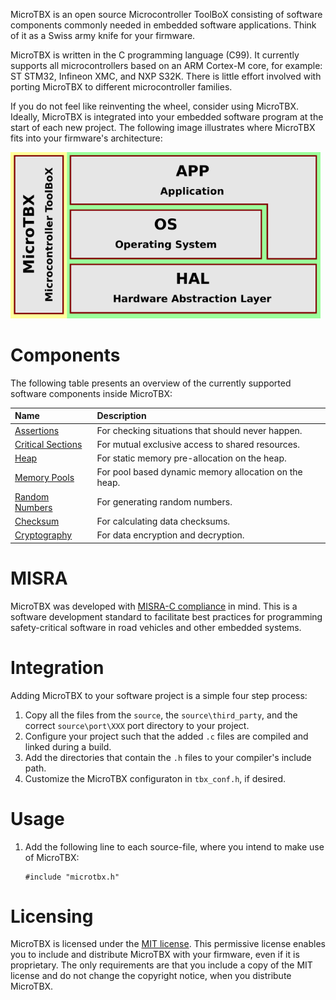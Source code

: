 MicroTBX is an open source Microcontroller ToolBoX consisting of software components commonly needed in embedded software applications. Think of it as a Swiss army knife for your firmware.

MicroTBX is written in the C programming language (C99). It currently supports all microcontrollers based on an ARM Cortex-M core, for example: ST STM32, Infineon XMC, and NXP S32K. There is little effort involved with porting MicroTBX to different microcontroller families.

If you do not feel like reinventing the wheel, consider using MicroTBX. Ideally, MicroTBX is integrated into your embedded software program at the start of each new project. The following image illustrates where MicroTBX fits into your firmware's architecture:

![alt text](images/software_architecture.png "Software architecture with MicroTBX")

# Components

The following table presents an overview of the currently supported software components inside MicroTBX:

| Name                                  | Description |
| :------------------------------------ | :---------- |
| [Assertions](assertions.md)           | For checking situations that should never happen. |
| [Critical Sections](critsect.md)      | For mutual exclusive access to shared resources. |
| [Heap](heap.md)                       | For static memory pre-allocation on the heap. |
| [Memory Pools](mempools.md)           | For pool based dynamic memory allocation on the heap. |
| [Random Numbers](random.md)           | For generating random numbers. |
| [Checksum](checksum.md)               | For calculating data checksums. |
| [Cryptography](crypto.md)             | For data encryption and decryption. |

# MISRA

MicroTBX was developed with [MISRA-C compliance](misra.md) in mind. This is a software development standard to facilitate best practices for programming safety-critical software in road vehicles and other embedded systems.

# Integration

Adding MicroTBX to your software project is a simple four step process:

1. Copy all the files from the `source`, the `source\third_party`, and the
   correct `source\port\XXX` port directory to your project.
2. Configure your project such that the added `.c` files are compiled and linked during
   a build.
3. Add the directories that contain the `.h` files to your compiler's include path.
4. Customize the MicroTBX configuraton in `tbx_conf.h`, if desired.

# Usage

1. Add the following line to each source-file, where you intend to make use of MicroTBX:
    ```
    #include "microtbx.h"
    ```

# Licensing

MicroTBX is licensed under the [MIT license](license.md). This permissive license enables you to include and distribute MicroTBX with your firmware, even if it is proprietary. The only requirements are that you include a copy of the MIT license and do not change the copyright notice, when you distribute MicroTBX.
